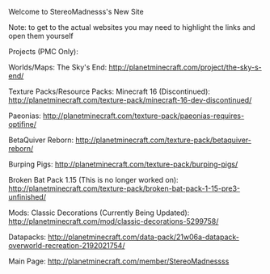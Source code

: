 Welcome to StereoMadnesss's New Site

Note: to get to the actual websites you may need to highlight the links and open them yourself

Projects (PMC Only):


Worlds/Maps:
The Sky's End: http://planetminecraft.com/project/the-sky-s-end/

Texture Packs/Resource Packs:
Minecraft 16 (Discontinued): http://planetminecraft.com/texture-pack/minecraft-16-dev-discontinued/

Paeonias: http://planetminecraft.com/texture-pack/paeonias-requires-optifine/

BetaQuiver Reborn: http://planetminecraft.com/texture-pack/betaquiver-reborn/

Burping Pigs: http://planetminecraft.com/texture-pack/burping-pigs/

Broken Bat Pack 1.15 (This is no longer worked on): http://planetminecraft.com/texture-pack/broken-bat-pack-1-15-pre3-unfinished/

Mods:
Classic Decorations (Currently Being Updated): http://planetminecraft.com/mod/classic-decorations-5299758/

Datapacks:
http://planetminecraft.com/data-pack/21w06a-datapack-overworld-recreation-2192021754/

Main Page:
http://planetminecraft.com/member/StereoMadnessss
